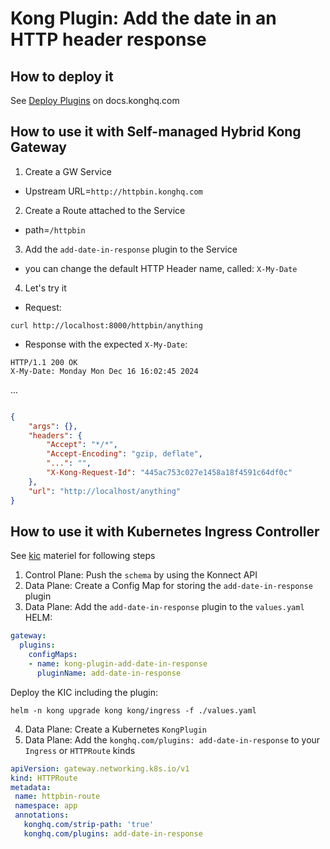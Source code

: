 # Kong Plugin: Add the date in an HTTP header response

## How to deploy it
See [Deploy Plugins](https://docs.konghq.com/gateway/latest/plugin-development/get-started/deploy/) on docs.konghq.com

## How to use it with Self-managed Hybrid Kong Gateway
1) Create a GW Service
- Upstream URL=`http://httpbin.konghq.com`
2) Create a Route attached to the Service
- path=`/httpbin`
3) Add the `add-date-in-response` plugin to the Service
- you can change the default HTTP Header name, called: `X-My-Date`
4) Let's try it
- Request:
```shell
curl http://localhost:8000/httpbin/anything
```
- Response with the expected `X-My-Date`:
```
HTTP/1.1 200 OK
X-My-Date: Monday Mon Dec 16 16:02:45 2024
```
...
```json

{
    "args": {},
    "headers": {
        "Accept": "*/*",
        "Accept-Encoding": "gzip, deflate",
        "...": "",
        "X-Kong-Request-Id": "445ac753c027e1458a18f4591c64df0c"
    },
    "url": "http://localhost/anything"
}
```
## How to use it with Kubernetes Ingress Controller
See [kic](kic/) materiel for following steps
1) Control Plane: Push the `schema` by using the Konnect API
2) Data Plane: Create a Config Map for storing the `add-date-in-response` plugin
3) Data Plane: Add the `add-date-in-response` plugin to the `values.yaml` HELM:
```yaml
gateway:
  plugins:
    configMaps:
    - name: kong-plugin-add-date-in-response
      pluginName: add-date-in-response
```
Deploy the KIC including the plugin:
```shell
helm -n kong upgrade kong kong/ingress -f ./values.yaml
```
4) Data Plane: Create a Kubernetes `KongPlugin`
5) Data Plane: Add the `konghq.com/plugins: add-date-in-response` to your `Ingress` or `HTTPRoute` kinds
```yaml
apiVersion: gateway.networking.k8s.io/v1
kind: HTTPRoute
metadata:
 name: httpbin-route
 namespace: app
 annotations:
   konghq.com/strip-path: 'true'
   konghq.com/plugins: add-date-in-response
```